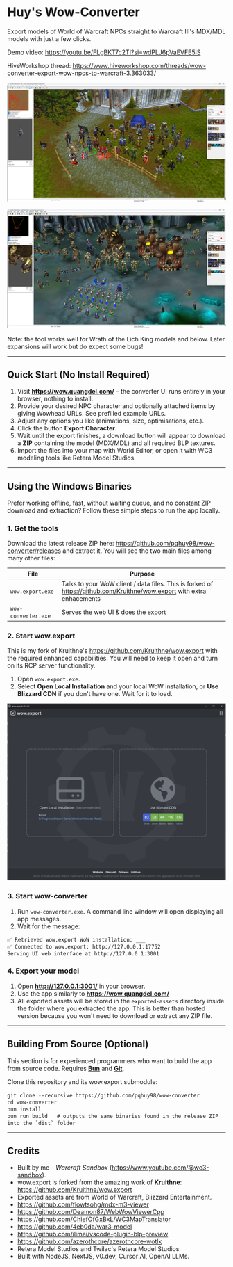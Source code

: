 # Huy's Wow-Converter

Export models of World of Warcraft NPCs straight to Warcraft III's MDX/MDL models with just a few clicks.

Demo video: https://youtu.be/FLgBKT7c2TI?si=wdPLJ6pVaEVFE5iS

HiveWorkshop thread: https://www.hiveworkshop.com/threads/wow-converter-export-wow-npcs-to-warcraft-3.363033/

![screenshot 1](https://github.com/pqhuy98/wow-converter/blob/main/docs/screenshots/elwin-forest-1.jpg?raw=true)

![screenshot 2](https://github.com/pqhuy98/wow-converter/blob/main/docs/screenshots/icecrown.jpg?raw=true)

Note: the tool works well for Wrath of the Lich King models and below. Later expansions will work but do expect some bugs!

---

## Quick Start (No Install Required)

1. Visit **https://wow.quangdel.com/** – the converter UI runs entirely in your browser, nothing to install.
2. Provide your desired NPC character and optionally attached items by giving Wowhead URLs. See prefilled example URLs.
3. Adjust any options you like (animations, size, optimisations, etc.).
4. Click the button **Export Character**.
5. Wait until the export finishes, a download button will appear to download a **ZIP** containing the model (MDX/MDL) and all required BLP textures.
6. Import the files into your map with World Editor, or open it with WC3 modeling tools like Retera Model Studios.

---

## Using the Windows Binaries

Prefer working offline, fast, without waiting queue, and no constant ZIP download and extraction? Follow these simple steps to run the app locally.

### 1. Get the tools

Download the latest release ZIP here: https://github.com/pqhuy98/wow-converter/releases and extract it. You will see the two main files among many other files:

| File | Purpose |
|------|---------|
| `wow.export.exe` | Talks to your WoW client / data files. This is forked of https://github.com/Kruithne/wow.export with extra enhacements |
| `wow-converter.exe` | Serves the web UI & does the export  |

### 2. Start **wow.export**

This is my fork of Kruithne's https://github.com/Kruithne/wow.export with the required enhanced capabilities. You will need to keep it open and turn on its RCP server functionality.

1. Open `wow.export.exe`.
2. Select **Open Local Installation** and your local WoW installation, or **Use Blizzard CDN** if you don't have one. Wait for it to load.

![wow.export.exe](https://github.com/pqhuy98/wow-converter/blob/main/docs/screenshots/wow.export-1.jpg?raw=true)


### 3. Start **wow-converter**

1. Run `wow-converter.exe`. A command line window will open displaying all app messages.
2. Wait for the message:
  ```
  ✅ Retrieved wow.export WoW installation: ___
  ✅ Connected to wow.export: http://127.0.0.1:17752
  Serving UI web interface at http://127.0.0.1:3001
  ```

### 4. Export your model

1. Open **http://127.0.0.1:3001/** in your browser.
2. Use the app similarly to **https://wow.quangdel.com/**
3. All exported assets will be stored in the `exported-assets` directory inside the folder where you extracted the app. This is better than hosted version because you won't need to download or extract any ZIP file. 

---

## Building From Source (Optional)
This section is for experienced programmers who want to build the app from source code. Requires [**Bun**](https://bun.com/) and [**Git**](https://git-scm.com/downloads).

Clone this repository and its wow.export submodule:
```
git clone --recursive https://github.com/pqhuy98/wow-converter
cd wow-converter
bun install
bun run build   # outputs the same binaries found in the release ZIP into the `dist` folder
```


---

## Credits

- Built by me - *Warcraft Sandbox* (<https://www.youtube.com/@wc3-sandbox>).<br>
- wow.export is forked from the amazing work of **Kruithne**: https://github.com/Kruithne/wow.export
- Exported assets are from World of Warcraft, Blizzard Entertainment.
- https://github.com/flowtsohg/mdx-m3-viewer
- https://github.com/Deamon87/WebWowViewerCpp
- https://github.com/ChiefOfGxBxL/WC3MapTranslator
- https://github.com/4eb0da/war3-model
- https://github.com/ilimei/vscode-plugin-blp-preview
- https://github.com/azerothcore/azerothcore-wotlk
- Retera Model Studios and Twilac's Retera Model Studios
- Built with NodeJS, NextJS, v0.dev, Cursor AI, OpenAI LLMs.